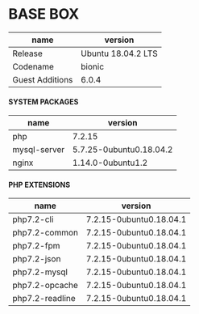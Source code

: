 # BASE BOX #
name|version
-|-
Release| Ubuntu 18.04.2 LTS
Codename| bionic
Guest Additions| 6.0.4

#### SYSTEM PACKAGES ####
name|version
-|-
php| 7.2.15
mysql-server| 5.7.25-0ubuntu0.18.04.2
nginx| 1.14.0-0ubuntu1.2

#### PHP EXTENSIONS ####
name|version
-|-
php7.2-cli| 7.2.15-0ubuntu0.18.04.1
php7.2-common| 7.2.15-0ubuntu0.18.04.1
php7.2-fpm| 7.2.15-0ubuntu0.18.04.1
php7.2-json| 7.2.15-0ubuntu0.18.04.1
php7.2-mysql| 7.2.15-0ubuntu0.18.04.1
php7.2-opcache| 7.2.15-0ubuntu0.18.04.1
php7.2-readline| 7.2.15-0ubuntu0.18.04.1
